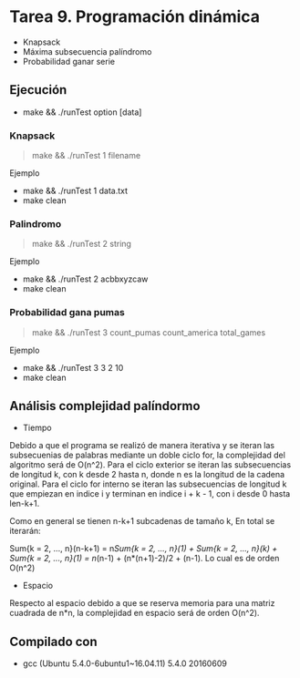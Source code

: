 # Tarea 9. Programación dinámica

* Knapsack
* Máxima subsecuencia palíndromo
* Probabilidad ganar serie

## Ejecución

* make && ./runTest option [data]

### Knapsack

> make && ./runTest 1 filename

Ejemplo

* make && ./runTest 1 data.txt
* make clean

### Palindromo

> make && ./runTest 2 string

Ejemplo

* make && ./runTest 2 acbbxyzcaw
* make clean

### Probabilidad gana pumas

> make && ./runTest 3 count_pumas count_america total_games

Ejemplo

* make && ./runTest 3 3 2 10
* make clean

## Análisis complejidad palíndormo

* Tiempo

Debido a que el programa se realizó de manera iterativa y se iteran las subsecuenias de palabras mediante un doble ciclo for, la complejidad del algoritmo será de O(n^2). Para el ciclo exterior se iteran las subsecuencias de longitud k, con k desde 2 hasta n, donde n es la longitud de la cadena original. Para el ciclo for interno se iteran las subsecuencias de longitud k que empiezan en indice i y terminan en indice i + k - 1, con i desde 0 hasta len-k+1.

Como en general se tienen n-k+1 subcadenas de tamaño k, En total se iterarán:

Sum{k = 2, ..., n}(n-k+1) = n*Sum{k = 2, ..., n}(1) + Sum{k = 2, ..., n}(k) + Sum{k = 2, ..., n}(1) = n*(n-1) + (n*(n+1)-2)/2 + (n-1). Lo cual es de orden O(n^2)

* Espacio

Respecto al espacio debido a que se reserva memoria para una matriz cuadrada de n*n, la complejidad en espacio será de orden O(n^2).

## Compilado con

* gcc (Ubuntu 5.4.0-6ubuntu1~16.04.11) 5.4.0 20160609
